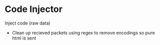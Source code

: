 # Code Injector

Inject code (raw data)

* Clean up recieved packets using regex to remove encodings so pure html is sent